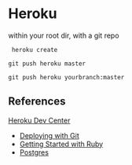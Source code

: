# Heroku

within your root dir, with a git repo

``` heroku create```

```git push heroku master```

```git push heroku yourbranch:master```


## References

[Heroku Dev Center](https://devcenter.heroku.com/)
- [Deploying with Git](https://devcenter.heroku.com/articles/git)
- [Getting Started with Ruby](https://devcenter.heroku.com/articles/ruby)
- [Postgres](https://devcenter.heroku.com/articles/heroku-postgresql)